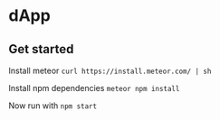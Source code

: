 # dApp

## Get started
Install meteor
`curl https://install.meteor.com/ | sh`

Install npm dependencies
`meteor npm install`

Now run with
`npm start`
